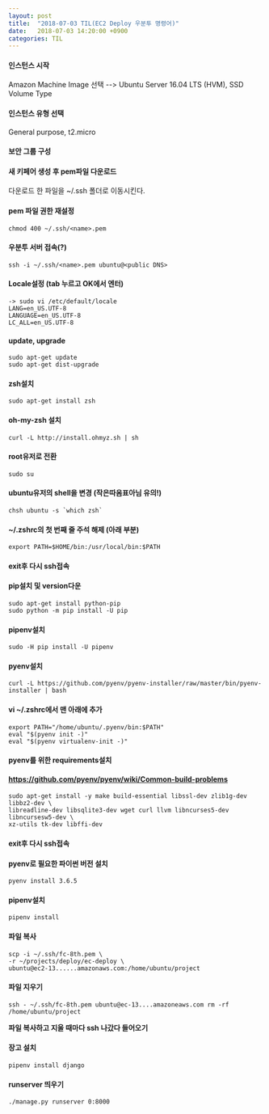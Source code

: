 ```yaml
---
layout: post
title:  "2018-07-03 TIL(EC2 Deploy 우분투 명령어)"
date:   2018-07-03 14:20:00 +0900
categories: TIL
---
```


#### 인스턴스 시작

Amazon Machine Image 선택
--> Ubuntu Server 16.04 LTS (HVM), SSD Volume Type

#### 인스턴스 유형 선택

General purpose, t2.micro

#### 보안 그룹 구성

#### 새 키페어 생성 후 pem파일 다운로드

다운로드 한 파일을 ~/.ssh 폴더로 이동시킨다.

#### pem 파일 권한 재설정

```
chmod 400 ~/.ssh/<name>.pem
```

#### 우분투 서버 접속(?)

```
ssh -i ~/.ssh/<name>.pem ubuntu@<public DNS>
```

#### Locale설정 (tab 누르고 OK에서 엔터)

```
-> sudo vi /etc/default/locale
LANG=en_US.UTF-8  
LANGUAGE=en_US.UTF-8  
LC_ALL=en_US.UTF-8  
```

#### update, upgrade

```
sudo apt-get update
sudo apt-get dist-upgrade
```

#### zsh설치

`sudo apt-get install zsh`

#### oh-my-zsh 설치

```
curl -L http://install.ohmyz.sh | sh
```

#### root유저로 전환

`sudo su`

#### ubuntu유저의 shell을 변경 (작은따옴표아님 유의!)

```
chsh ubuntu -s `which zsh`
```

#### ~/.zshrc의 첫 번째 줄 주석 해제 (아래 부분)

`export PATH=$HOME/bin:/usr/local/bin:$PATH`

#### exit후 다시 ssh접속

#### pip설치 및 version다운


```
sudo apt-get install python-pip
sudo python -m pip install -U pip
```

#### pipenv설치

`sudo -H pip install -U pipenv`

#### pyenv설치

```
curl -L https://github.com/pyenv/pyenv-installer/raw/master/bin/pyenv-installer | bash
```

#### vi ~/.zshrc에서 맨 아래에 추가

```
export PATH="/home/ubuntu/.pyenv/bin:$PATH"
eval "$(pyenv init -)"
eval "$(pyenv virtualenv-init -)"
```

#### pyenv를 위한 requirements설치

#### https://github.com/pyenv/pyenv/wiki/Common-build-problems

```
sudo apt-get install -y make build-essential libssl-dev zlib1g-dev libbz2-dev \
libreadline-dev libsqlite3-dev wget curl llvm libncurses5-dev libncursesw5-dev \
xz-utils tk-dev libffi-dev
```

#### exit후 다시 ssh접속

#### pyenv로 필요한 파이썬 버전 설치

`pyenv install 3.6.5`

#### pipenv설치

`pipenv install`


#### 파일 복사

```
scp -i ~/.ssh/fc-8th.pem \
-r ~/projects/deploy/ec-deploy \
ubuntu@ec2-13......amazonaws.com:/home/ubuntu/project
```

#### 파일 지우기

```
ssh - ~/.ssh/fc-8th.pem ubuntu@ec-13....amazoneaws.com rm -rf /home/ubuntu/project
```

**파일 복사하고 지울 때마다 ssh 나갔다 들어오기**

#### 장고 설치

`pipenv install django`

#### runserver 띄우기


`./manage.py runserver 0:8000`


